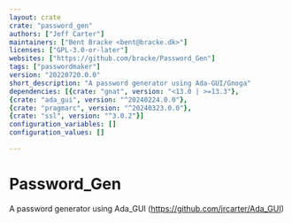 ```yaml
---
layout: crate
crate: "password_gen"
authors: ["Jeff Carter"]
maintainers: ["Bent Bracke <bent@bracke.dk>"]
licenses: ["GPL-3.0-or-later"]
websites: ["https://github.com/bracke/Password_Gen"]
tags: ["passwordmaker"]
version: "20220720.0.0"
short_description: "A password generator using Ada-GUI/Gnoga"
dependencies: [{crate: "gnat", version: "<13.0 | >=13.3"},
{crate: "ada_gui", version: "^20240224.0.0"},
{crate: "pragmarc", version: "^20240323.0.0"},
{crate: "ssl", version: "^3.0.2"}]
configuration_variables: []
configuration_values: []

---
```

# Password_Gen
A password generator using Ada_GUI (https://github.com/jrcarter/Ada_GUI)



